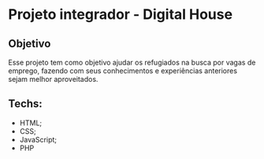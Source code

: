 # Projeto integrador - Digital House

## Objetivo
Esse projeto tem como objetivo ajudar os refugiados na busca por vagas de emprego, fazendo com seus conhecimentos e experiências anteriores sejam melhor aproveitados.

## Techs:
* HTML;
* CSS;
* JavaScript;
* PHP
